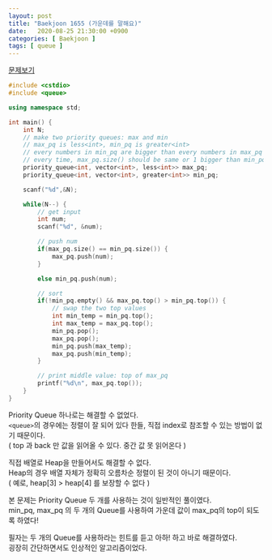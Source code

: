 ```yaml
---
layout: post
title: "Baekjoon 1655 (가운데를 말해요)"
date:   2020-08-25 21:30:00 +0900
categories: [ Baekjoon ]
tags: [ queue ]
---
```


[문제보기][prob]
<!-- more -->
```c++
#include <cstdio>
#include <queue>

using namespace std;

int main() {
    int N;
    // make two priority queues: max and min
    // max_pq is less<int>, min_pq is greater<int>
    // every numbers in min_pq are bigger than every numbers in max_pq
    // every time, max_pq.size() should be same or 1 bigger than min_pq.size()
    priority_queue<int, vector<int>, less<int>> max_pq;
    priority_queue<int, vector<int>, greater<int>> min_pq;

    scanf("%d",&N);

    while(N--) {
        // get input
        int num;
        scanf("%d", &num);

        // push num
        if(max_pq.size() == min_pq.size()) {
            max_pq.push(num);
        }

        else min_pq.push(num);

        // sort
        if(!min_pq.empty() && max_pq.top() > min_pq.top()) {
            // swap the two top values
            int min_temp = min_pq.top();
            int max_temp = max_pq.top();
            min_pq.pop();
            max_pq.pop();
            min_pq.push(max_temp);
            max_pq.push(min_temp);
        }

        // print middle value: top of max_pq
        printf("%d\n", max_pq.top());
    }
}
```

Priority Queue 하나로는 해결할 수 없었다.  
`<queue>`의 경우에는 정렬이 잘 되어 있다 한들, 직접 index로 참조할 수 있는 방법이 없기 때문이다.   
( top 과 back 만 값을 읽어올 수 있다. 중간 값 못 읽어온다 )

직접 배열로 Heap을 만들어서도 해결할 수 없다.  
Heap의 경우 배열 자체가 정확히 오름차순 정렬이 된 것이 아니기 때문이다.  
( 예로, heap[3] > heap[4] 를 보장할 수 없다 )

본 문제는 Priority Queue 두 개를 사용하는 것이 일반적인 풀이였다.  
min_pq, max_pq 의 두 개의 Queue를 사용하여 
가운데 값이 max_pq의 top이 되도록 하였다!

필자는 두 개의 Queue를 사용하라는 힌트를 듣고 아하! 하고 바로 해결하였다.  
굉장히 간단하면서도 인상적인 알고리즘이었다.

[prob]: https://www.acmicpc.net/problem/1655